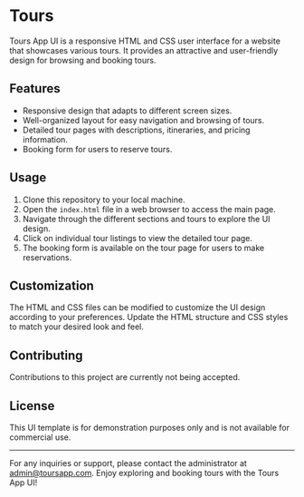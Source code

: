 # Tours 

Tours App UI is a responsive HTML and CSS user interface for a website that showcases various tours. It provides an attractive and user-friendly design for browsing and booking tours.

## Features

- Responsive design that adapts to different screen sizes.
- Well-organized layout for easy navigation and browsing of tours.
- Detailed tour pages with descriptions, itineraries, and pricing information.
- Booking form for users to reserve tours.

## Usage

1. Clone this repository to your local machine.
2. Open the `index.html` file in a web browser to access the main page.
3. Navigate through the different sections and tours to explore the UI design.
4. Click on individual tour listings to view the detailed tour page.
5. The booking form is available on the tour page for users to make reservations.

## Customization

The HTML and CSS files can be modified to customize the UI design according to your preferences. Update the HTML structure and CSS styles to match your desired look and feel.

## Contributing

Contributions to this project are currently not being accepted.

## License

This UI template is for demonstration purposes only and is not available for commercial use.

---

For any inquiries or support, please contact the administrator at admin@toursapp.com. Enjoy exploring and booking tours with the Tours App UI!
